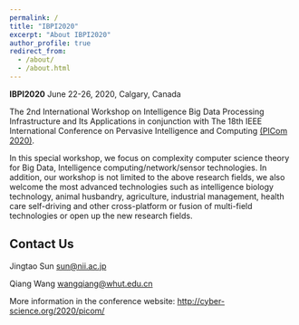 ```yaml
---
permalink: /
title: "IBPI2020"
excerpt: "About IBPI2020"
author_profile: true
redirect_from: 
  - /about/
  - /about.html
---
```


**IBPI2020** June 22-26, 2020, Calgary, Canada

The 2nd International Workshop on Intelligence Big Data Processing Infrastructure and Its Applications in conjunction with  The 18th IEEE International Conference on Pervasive Intelligence and Computing [(PICom 2020)](http://cyber-science.org/2020/picom/). 

In this special workshop, we focus on complexity computer science theory for Big Data, Intelligence computing/network/sensor technologies. In addition, our workshop is not limited to the above research fields, we also welcome the most advanced technologies such as intelligence biology technology, animal husbandry, agriculture, industrial management, health care self-driving and other cross-platform or fusion of multi-field technologies or open up the new research fields.

## Contact Us

Jingtao Sun <sun@nii.ac.jp>

Qiang Wang <wangqiang@whut.edu.cn>


More information in the conference website: <http://cyber-science.org/2020/picom/>